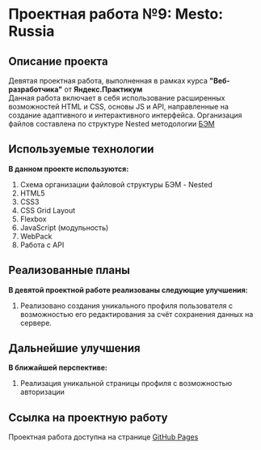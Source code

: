 # Проектная работа №9: Mesto: Russia

## Описание проекта

Девятая проектная работа, выполненная в рамках курса **"Веб-разработчика"** от **Яндекс.Практикум**  
Данная работа включает в себя использование расширенных возможностей HTML и CSS, основы JS и API, направленные на создание адаптивного и интерактивного интерфейса. Организация файлов составлена по структуре Nested методологии [БЭМ](https://ru.bem.info/)

## Используемые технологии

**В данном проекте используются:**

1. Схема организации файловой структуры БЭМ - Nested
2. HTML5
3. CSS3
4. CSS Grid Layout
5. Flexbox
6. JavaScript (модульность)
7. WebPack
8. Работа с API

## Реализованные планы

**В девятой проектной работе реализованы следующие улучшения:**

1. Реализовано создания уникального профиля пользователя с возможностью его редактирования за счёт сохранения данных на сервере.

## Дальнейшие улучшения

**В ближайшей перспективе:**
1. Реализация уникальной страницы профиля с возможностью авторизации 

## Ссылка на проектную работу

Проектная работа доступна на странице [GitHub Pages](https://artiquanta.github.io/mesto/)